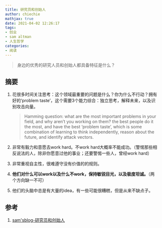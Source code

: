 ```yaml
---
title: 研究员和创始人
author: chiechie
mathjax: true
date: 2021-04-02 12:26:17
tags:
- 创业
- sam altman
- 人生哲学
categories:
- 阅读
---
```


> 身边的优秀的研究人员和创始人都具备特征是什么？

## 摘要
1. 花很多时间关注思考：这个领域最重要的问题是什么？你为什么不行动？拥有好的‘problem taste’，这个需要3个能力综合：独立思考，解释未来，以及识别攻击向量。
   
   > Hamming question: what are the most important problems in your field, and why aren’t you working on them?
   > the best people do it the most, and have the best ‘problem taste’, which is some combination of learning to think independently, reason about the future, and identify attack vectors.
   
2. 非常有毅力和意愿去work hard。不work hard大概率不能成功。（警惕那些相反说法的人，除非你愿意过他的事业；还要警惕一些人，曾经work hard）
3. 非常重视自主性，很难遵守没有价值的的规则。
4. **他们对什么可以work以及什么不work，保持敏锐目光，以及极度坦诚。**（两个方向缺一不可）
5. 他们的头脑中总是有大量的idea，有一些可能很糟糕，但是从来不缺点子。



## 参考
1. [sam'sblog-研究员和创始人](https://blog.samaltman.com/researchers-and-founders)